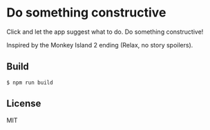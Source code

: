 # Do something constructive

Click and let the app suggest what to do. Do something constructive!

Inspired by the Monkey Island 2 ending (Relax, no story spoilers).

## Build

```
$ npm run build
```

## License

MIT

